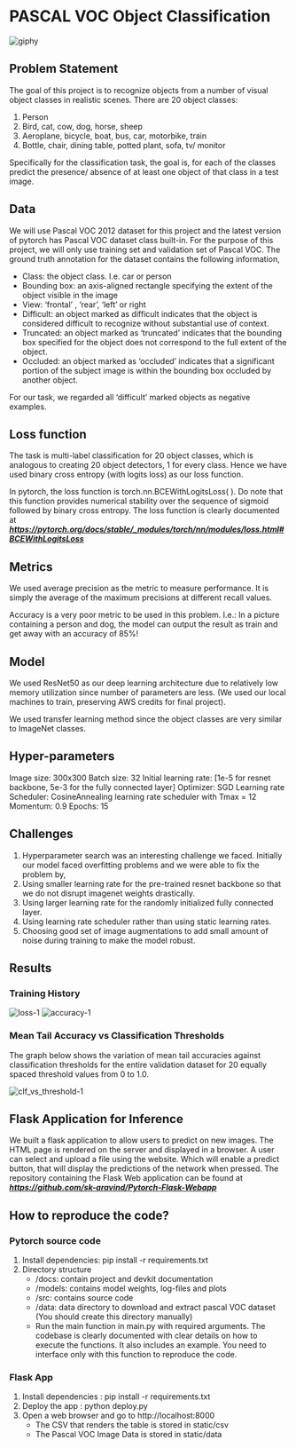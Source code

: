# PASCAL VOC Object Classification

![giphy](https://user-images.githubusercontent.com/21276946/55680190-e706a300-5948-11e9-9e32-de2797be3b87.gif) 

## Problem Statement
The goal of this project is to recognize objects from a number of visual object classes in realistic scenes. There are 20 object classes:
1. Person
2. Bird, cat, cow, dog, horse, sheep
3. Aeroplane, bicycle, boat, bus, car, motorbike, train
4. Bottle, chair, dining table, potted plant, sofa, tv/ monitor

Specifically for the classification task, the goal is, for each of the classes predict the presence/ absence of at least one object of that class in a test image.

## Data
We will use Pascal VOC 2012 dataset for this project and the latest version of pytorch has Pascal VOC dataset class built-in. For the purpose of this project, we will only use training set and validation set of Pascal VOC. The ground truth annotation for the dataset contains the following information,
* Class: the object class. I.e. car or person
* Bounding box: an axis-aligned rectangle specifying the extent of the object visible in the image
* View: ‘frontal’ , ‘rear’, ‘left’ or right
* Difficult: an object marked as difficult indicates that the object is considered difficult to recognize without substantial use of context.
* Truncated: an object marked as ‘truncated’ indicates that the bounding box specified for the object does not correspond to the full extent of the object.
* Occluded: an object marked as ‘occluded’ indicates that a significant portion of the  subject image is within the bounding box occluded by another object.

For our task, we regarded all ‘difficult’ marked objects as negative examples.

## Loss function

The task is multi-label classification for 20 object classes, which is analogous to creating 20 object detectors, 1 for every class. Hence we have used binary cross entropy (with logits loss) as our loss function.

In pytorch, the loss function is torch.nn.BCEWithLogitsLoss( ). Do note that this function provides numerical stability over the sequence of sigmoid followed by binary cross entropy. The loss function is clearly documented at ***https://pytorch.org/docs/stable/_modules/torch/nn/modules/loss.html#BCEWithLogitsLoss***

## Metrics
We used average precision as the metric to measure performance. It is simply the average of the maximum precisions at different recall values. 

Accuracy is a very poor metric to be used in this problem. I.e.: In a picture containing a person and dog, the model can output the result as train and get away with an accuracy of 85%!

## Model
We used ResNet50 as our deep learning architecture due to relatively low memory utilization since number of parameters are less. (We used our local machines to train, preserving AWS credits for final project).  

We used transfer learning method since the object classes are very similar to ImageNet classes.

## Hyper-parameters
Image size: 300x300
Batch size: 32
Initial learning rate: [1e-5 for resnet backbone, 5e-3 for the fully connected layer]
Optimizer: SGD 
Learning rate Scheduler: CosineAnnealing learning rate scheduler with Tmax = 12 
Momentum: 0.9
Epochs: 15

## Challenges
1. Hyperparameter search was an interesting challenge we faced. Initially our model faced overfitting problems and we were able to fix the problem by,
2. Using smaller learning rate for the pre-trained resnet backbone so that we do not disrupt imagenet weights drastically.
3. Using larger learning rate for the randomly initialized fully connected layer.
4. Using learning rate scheduler rather than using static learning rates.
5. Choosing good set of image augmentations to  add small amount of noise during training to make the model robust.

## Results
### Training History
![loss-1](https://user-images.githubusercontent.com/21276946/55679999-d3f2d380-5946-11e9-92a4-45b3f0356ab9.png)
![accuracy-1](https://user-images.githubusercontent.com/21276946/55680003-d7865a80-5946-11e9-80a4-14898c4c88e7.png)

### Mean Tail Accuracy vs Classification Thresholds
The graph below shows the variation of mean tail accuracies against classification thresholds for the entire validation dataset for 20 equally spaced threshold values from 0 to 1.0. 

![clf_vs_threshold-1](https://user-images.githubusercontent.com/21276946/55679982-a4dc6200-5946-11e9-950d-c5ef48e1a4f9.png)

## Flask Application for Inference 
We built a flask application to allow users to predict on new images. The HTML page is rendered on the server and displayed in a browser. A user can select and upload a file using the website. Which will enable a predict button, that will display the predictions of the network when pressed. The repository containing the Flask Web application can be found at ***https://github.com/sk-aravind/Pytorch-Flask-Webapp***

## How to reproduce the code?
### Pytorch source code
1. Install dependencies: pip install -r requirements.txt
2. Directory structure
    * /docs: contain project and devkit documentation
    * /models: contains model weights, log-files and plots
    * /src: contains source code
    * /data: data directory to download and extract pascal VOC dataset (You should create this directory manually)
    * Run the main function in main.py with required arguments. The codebase is clearly documented with clear details on how to execute the functions. It also includes an example. You need to interface only with this function to reproduce the code.

### Flask App
1. Install dependencies : pip install -r requirements.txt
2. Deploy the app : python deploy.py
3. Open a web browser and go to http://localhost:8000
    * The CSV that renders the table is stored in static/csv
    * The Pascal VOC Image Data is stored in static/data
